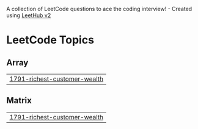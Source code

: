 A collection of LeetCode questions to ace the coding interview! - Created using [LeetHub v2](https://github.com/arunbhardwaj/LeetHub-2.0)
<!---LeetCode Topics Start-->
# LeetCode Topics
## Array
|  |
| ------- |
| [1791-richest-customer-wealth](https://github.com/mahmoud-alragabi/leetcode-solutions/tree/master/1791-richest-customer-wealth) |
## Matrix
|  |
| ------- |
| [1791-richest-customer-wealth](https://github.com/mahmoud-alragabi/leetcode-solutions/tree/master/1791-richest-customer-wealth) |
<!---LeetCode Topics End-->